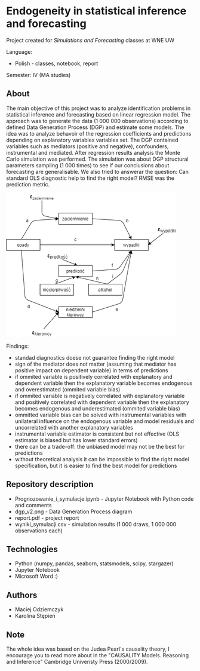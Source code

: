 # Endogeneity in statistical inference and forecasting
Project created for *Simulations and Forecasting* classes at WNE UW

Language:
 * Polish - classes, notebook, report

Semester: IV (MA studies)

## About
The main objective of this project was to analyze identification problems in statistical inference and forecasting based on linear regression model. The approach was to generate the data (1 000 000 observations) according to defined Data Generation Process (DGP) and estimate some models. The idea was to analyze behavoir of the regression coefficients and predictions depending on explanatory variables variables set. The DGP contained variables such as mediators (positive and negative), confounders, instrumental and mediated. After regression results analysis the Monte Carlo simulation was performed. The simulation was about DGP structural parameters sampling (1 000 times) to see if our conclusions about forecasting are generalisable. We also tried to answerar the question: Can standard OLS diagnostic help to find the right model? RMSE was the prediction metric.

![DGP graph](https://raw.githubusercontent.com/maciejodziemczyk/endogeneity-in-inference-and-forecasting/main/dgp_v2.png)

Findings:
 * standad diagnostics doese not guarantee finding the right model
 * sign of the mediator does not matter (assuming that mediator has positive impact on dependent variable) in terms of predictions
 * if ommited variable is positively correlated with explanatory and dependent variable then the explanatory variable becomes endogenous and overestimated (ommited variable bias)
 * if ommited variable is negatively correlated with explanatory variable and positively correlated with dependent variable then the explanatory becomes endogenous and underestimated (ommited variable bias)
 * ommitted variable bias can be solved with instrumental variables with unilateral influence on the endogenous variable and model residuals and uncorrelated with another explanatory variables
 * instrumental variable estimator is consistent but not effective (OLS estimator is biased but has lower standard errors)
 * there can be a trade-off: the unbiased model may not be the best for predictions
 * without theoretical analysis it can be impossible to find the right model specification, but it is easier to find the best model for predictions

## Repository description
 - Prognozowanie_i_symulacje.ipynb - Jupyter Notebook with Python code and comments
 - dgp_v2.png - Data Generation Process diagram
 - report.pdf - project report 
 - wyniki_symulacji.csv - simulation results (1 000 draws, 1 000 000 observations each)

## Technologies
 - Python (numpy, pandas, seaborn, statsmodels, scipy, stargazer)
 - Jupyter Notebook
 - Microsoft Word :)

## Authors
 - Maciej Odziemczyk
 - Karolina Stępień

## Note
The whole idea was based on the Judea Pearl's causality theory, I encourage you to read more about in the "CAUSALITY Models. Reasoning and Inference" Cambridge Univeristy Press (2000/2009).
